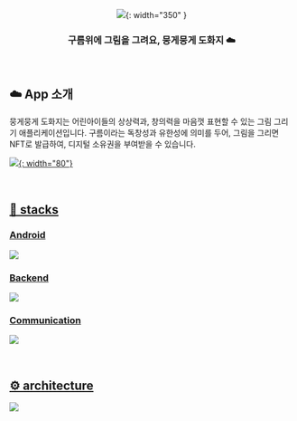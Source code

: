 <div align="center">

![](https://velog.velcdn.com/images/heeung/post/3c5b47fe-71ae-4d87-a46a-6a0bdf040005/image.png){: width="350" }

### 구름위에 그림을 그려요, 뭉게뭉게 도화지 ☁️

</div>
<br>

## ☁️ App 소개

뭉게뭉게 도화지는 어린아이들의 상상력과, 창의력을 마음껏 표현할 수 있는 그림 그리기 애플리케이션입니다. 구름이라는 독창성과 유한성에 의미를 두어, 그림을 그리면 NFT로 발급하여, 디지털 소유권을 부여받을 수 있습니다.

<div>
<a href="https://drive.google.com/file/d/13UC7WUSd7RWSJQe5L_KPfCDfebWH9ZxL/view?usp=sharing">

![](https://velog.velcdn.com/images/heeung/post/fe5cf97c-19f7-4dad-92f6-7ff5bc163d8e/image.png){: width="80"}

</div>
<br>

## 📍 stacks

### Android

![](https://velog.velcdn.com/images/heeung/post/67ff9ba2-d46c-484b-a39a-0ab0d47d301c/image.png)

### Backend

![](https://velog.velcdn.com/images/heeung/post/1dcbbb57-fa07-43bd-b969-69888ddae6db/image.png)

### Communication

![](https://velog.velcdn.com/images/heeung/post/854a27b3-c068-488e-9cb1-bdb1904b0fa6/image.png)

<br>

## ⚙️ architecture

![](https://velog.velcdn.com/images/heeung/post/6e1d3842-dd7e-4614-b913-b47367795f6f/image.png)
<br>
